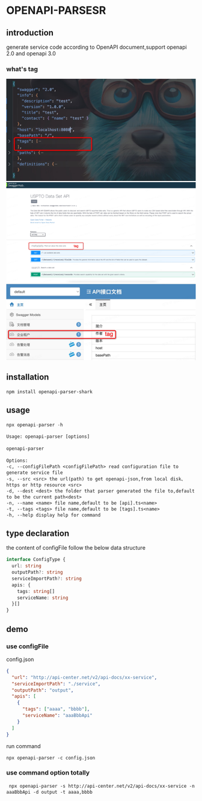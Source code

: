# OPENAPI-PARSESR

## introduction

generate service code according to OpenAPI document,support openapi 2.0 and openapi 3.0

### what's tag

![image](./tag1.jpg)
![image](./tag2.jpg)
![image](./tag3.jpg)

## installation

```shell
npm install openapi-parser-shark
```

## usage

```js
npx openapi-parser -h
```

```shell
Usage: openapi-parser [options]

openapi-parser

Options:
-c, --configFilePath <configFilePath> read configuration file to generate service file
-s, --src <src> the url(path) to get openapi-json,from local disk、https or http resource <src>
-d, --dest <dest> the folder that parser generated the file to,default to be the current path<dest>
-n, --name <name> file name,default to be [api].ts<name>
-t, --tags <tags> file name,default to be [tags].ts<name>
-h, --help display help for command
```

## type declaration

the content of configFile follow the below data structure

```typescript
interface ConfigType {
  url: string
  outputPath?: string
  serviceImportPath?: string
  apis: {
    tags: string[]
    serviceName: string
  }[]
}
```

## demo

### use configFile

config.json

```json
{
  "url": "http://api-center.net/v2/api-docs/xx-service",
  "serviceImportPath": "./service",
  "outputPath": "output",
  "apis": [
    {
      "tags": ["aaaa", "bbbb"],
      "serviceName": "aaaBbbApi"
    }
  ]
}
```

run command

```
npx openapi-parser -c config.json
```

### use command option totally

```
 npx openapi-parser -s http://api-center.net/v2/api-docs/xx-service -n aaaBbbApi -d output -t aaaa,bbbb
```
